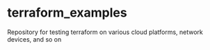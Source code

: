 # terraform_examples
 
Repository for testing terraform on various cloud platforms, network devices, and so on